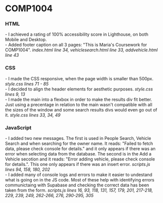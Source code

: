 # COMP1004
<h3>HTML</h3>
- I achieved a rating of 100% accessibility score in Lighthouse, on both Mobile and Desktop. </br>
- Added footer caption on all 3 pages: "This is Maria's Coursework for COMP1004". <i>index.html line 34, vehiclesearch.html line 33, addvehicle.html line 43</i>
<h3>CSS</h3>
- I made the CSS responsive, when the page width is smaller than 500px. <i>style.css lines 71 - 85</i> </br>
- I decided to align the header elements for aesthetic purposes. <i>style.css lines 9, 13</i> </br>
- I made the main into a flexbox in order to make the results div fit better. Just using a precentage in relation to the main wasn't compatible with all the sizes of the window and some search results divs would even go out of it. <i>style.css lines 33, 34, 49</i>
<h3>JavaScript</h3>
- I added two new messages. The first is used in People Search, Vehicle Search and when searching for the owner name. It reads: "Failed to fetch data, please check console for details." and it only appears if there was an error when selecting data from the database. The second is in the Add a Vehicle secotion and it reads: "Error adding vehicle, please check console for details.". This one only appears if there was an insert error. <i>scripts.js lines 94, 158, 180, 202</i> </br>
- I added many of console logs and errors to make it easier to undestand what is going on in the JS code. Most of these help with identifying errors communictaing with Supabase and checking the correct data has been taken from the form. <i>scripts.js lines 16, 93, 118, 131, 157, 179, 201, 217-218, 229, 239, 249, 262-266, 276, 290-295, 305</i>

